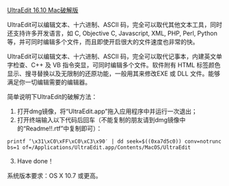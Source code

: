 [UltraEdit 16.10 Mac破解版](http://www.sdifenzhou.com/ultraedit1610.html)

UltraEdit可以编辑文本、十六进制、ASCII 码，完全可以取代其他文本工具，同时还支持许多开发语言，如 C, Objective C, Javascript, XML, PHP, Perl, Python等，并可同时编辑多个文件，而且即使开启很大的文件速度也非常的快。

UltraEdit可以编辑文本、十六进制、ASCII 码，完全可以取代记事本，内建英文单字检查、C++ 及 VB 指令突显，可同时编辑多个文件。软件附有 HTML 标签颜色显示、搜寻替换以及无限制的还原功能，一般用其来修改EXE 或 DLL 文件。能够满足你一切编辑需要的编辑器。

简单说明下UltraEdit的破解方法：

1. 打开dmg镜像，将“UltraEdit.app”拖入应用程序中并运行一次退出；  
2. 打开终端输入以下代码后回车（不能复制的朋友请到dmg镜像中的“Readme!!.rtf”中复制即可）：  

```
printf ‘\x31\xC0\xFF\xC0\xC3\x90′ | dd seek=$((0xa7d5c0)) conv=notrunc bs=1 of=/Applications/UltraEdit.app/Contents/MacOS/UltraEdit
```

3. Have done！

系统版本要求：OS X 10.7 或更高。


